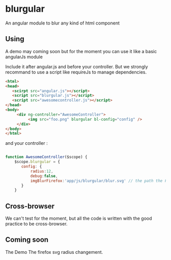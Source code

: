 blurgular
=========

An angular module to blur any kind of html component

## Using ##

A demo may coming soon but for the moment you can use it like a basic angularJs module


Include it after angular.js and before your controller. But we strongly recommand to use a script like requireJs to manage dependencies.

```html
<html>
<head>
   <scirpt src="angular.js"></script>
   <script src="blurgular.js"></script>
   <script src="awesomecontroller.js"></script>
</head>
<body>
     <div ng-controller="AwesomeController">
          <img src="foo.png" blurgular bl-config="config" />
     </div>
</body>
</html>
```

and your controller :
```javascript

function AwesomeController($scope) {
    $scope.blurgular = {
       config: {
           radius:12,
           debug:false,
           imgBlurFirefox:'app/js/blurgular/blur.svg' // the path the FireFox svg filter if you want the compatibility
       }
    }
```

## Cross-browser ##

We can't test for the moment, but all the code is written with the good practice to be cross-browser.

## Coming soon ##

The Demo
The firefox svg radius changement.
